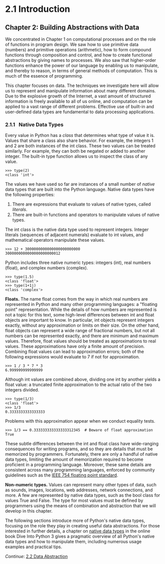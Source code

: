 # 2.1 Introduction

## Chapter 2: Building Abstractions with Data

We concentrated in Chapter 1 on computational processes and on the role of functions in program design. We saw how to use primitive data (numbers) and primitive operations (arithmetic), how to form compound functions through composition and control, and how to create functional abstractions by giving names to processes. We also saw that higher-order functions enhance the power of our language by enabling us to manipulate, and thereby to reason, in terms of general methods of computation. This is much of the essence of programming.

This chapter focuses on data. The techniques we investigate here will allow us to represent and manipulate information about many different domains. Due to the explosive growth of the Internet, a vast amount of structured information is freely available to all of us online, and computation can be applied to a vast range of different problems. Effective use of built-in and user-defined data types are fundamental to data processing applications.

### 2.1.1   Native Data Types

Every value in Python has a _class_ that determines what type of value it is. Values that share a class also share behavior. For example, the integers 1 and 2 are both instances of the int class. These two values can be treated similarly. For example, they can both be negated or added to another integer. The built-in type function allows us to inspect the class of any value.

```
>>> type(2)
<class 'int'>

```

The values we have used so far are instances of a small number of _native_ data types that are built into the Python language. Native data types have the following properties:

1.  There are expressions that evaluate to values of native types, called _literals_.
2.  There are built-in functions and operators to manipulate values of native types.

The int class is the native data type used to represent integers. Integer literals (sequences of adjacent numerals) evaluate to int values, and mathematical operators manipulate these values.

```
>>> 12 + 3000000000000000000000000
3000000000000000000000012

```

Python includes three native numeric types: integers (int), real numbers (float), and complex numbers (complex).

```
>>> type(1.5)
<class 'float'>
>>> type(1+1j)
<class 'complex'>

```

**Floats.** The name float comes from the way in which real numbers are represented in Python and many other programming languages: a "floating point" representation. While the details of how numbers are represented is not a topic for this text, some high-level differences between int and float objects are important to know. In particular, int objects represent integers exactly, without any approximation or limits on their size. On the other hand, float objects can represent a wide range of fractional numbers, but not all numbers can be represented exactly, and there are minimum and maximum values. Therefore, float values should be treated as approximations to real values. These approximations have only a finite amount of precision. Combining float values can lead to approximation errors; both of the following expressions would evaluate to 7 if not for approximation.

```
>>> 1 / 3 * 7 * 3
6.999999999999999

```

Although int values are combined above, dividing one int by another yields a float value: a truncated finite approximation to the actual ratio of the two integers divided.

```
>>> type(1/3)
<class 'float'>
>>> 1/3
0.3333333333333333

```

Problems with this approximation appear when we conduct equality tests.

```
>>> 1/3 == 0.333333333333333312345  # Beware of float approximation
True

```

These subtle differences between the int and float class have wide-ranging consequences for writing programs, and so they are details that must be memorized by programmers. Fortunately, there are only a handful of native data types, limiting the amount of memorization required to become proficient in a programming language. Moreover, these same details are consistent across many programming languages, enforced by community guidelines such as the [IEEE 754 floating point standard](http://en.wikipedia.org/wiki/IEEE_floating_point).

**Non-numeric types.** Values can represent many other types of data, such as sounds, images, locations, web addresses, network connections, and more. A few are represented by native data types, such as the bool class for values True and False. The type for most values must be defined by programmers using the means of combination and abstraction that we will develop in this chapter.

The following sections introduce more of Python's native data types, focusing on the role they play in creating useful data abstractions. For those interested in further details, a chapter on [native data types](http://getpython3.com/diveintopython3/native-datatypes.html) in the online book Dive Into Python 3 gives a pragmatic overview of all Python's native data types and how to manipulate them, including numerous usage examples and practical tips.

_Continue_: [2.2 Data Abstraction](https://www.composingprograms.com/pages/22-data-abstraction.html)